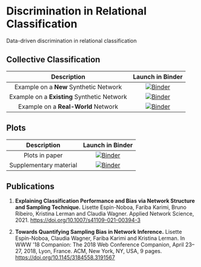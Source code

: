 # Discrimination in Relational Classification
Data-driven discrimination in relational classification

## Collective Classification
| Description | Launch in Binder |
| :---: | :---: |
| Example on a **New** Synthetic Network | [![Binder](https://notebooks.gesis.org/binder/badge_logo.svg)](https://notebooks.gesis.org/binder/v2/gh/gesiscss/Discrimination-in-Relational-Classification/master?filepath=code%2Fexample_collective_classification_on_new_synthetic_network_nBC.ipynb) |
| Example on a **Existing** Synthetic Network | [![Binder](https://notebooks.gesis.org/binder/badge_logo.svg)](https://notebooks.gesis.org/binder/v2/gh/gesiscss/Discrimination-in-Relational-Classification/master?filepath=code%2Fexample_collective_classification_on_existing_synthetic_network_nBC.ipynb) |
| Example on a **Real-World** Network | [![Binder](https://notebooks.gesis.org/binder/badge_logo.svg)](https://notebooks.gesis.org/binder/v2/gh/gesiscss/Discrimination-in-Relational-Classification/master?filepath=code%2Fexample_collective_classification_on_realworld_network_nBC.ipynb) |

## Plots
| Description | Launch in Binder |
| :---: | :---: |
| Plots in paper | [![Binder](https://notebooks.gesis.org/binder/badge_logo.svg)](https://notebooks.gesis.org/binder/v2/gh/gesiscss/Discrimination-in-Relational-Classification/master?filepath=code%2Fplots_paper_nBC.ipynb) |
| Supplementary material | [![Binder](https://notebooks.gesis.org/binder/badge_logo.svg)](https://notebooks.gesis.org/binder/v2/gh/gesiscss/Discrimination-in-Relational-Classification/master?filepath=code%2Fsupplementary_material_nBC.ipynb) |



## Publications
1.  **Explaining Classification Performance and Bias via Network Structure and Sampling Technique.**
Lisette Espín-Noboa, Fariba Karimi, Bruno Ribeiro, Kristina Lerman and Claudia Wagner. Applied Network Science, 2021. https://doi.org/10.1007/s41109-021-00394-3

2.  **Towards Quantifying Sampling Bias in Network Inference.**
Lisette Espín-Noboa, Claudia Wagner, Fariba Karimi and Kristina Lerman. In WWW '18 Companion: The 2018 Web Conference Companion, April 23–27, 2018, Lyon, France. ACM, New York, NY, USA, 9 pages. https://doi.org/10.1145/3184558.3191567
